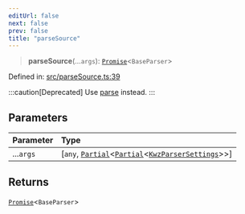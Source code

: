 ```yaml
---
editUrl: false
next: false
prev: false
title: "parseSource"
---
```


> **parseSource**(...`args`): [`Promise`](https://developer.mozilla.org/docs/Web/JavaScript/Reference/Global_Objects/Promise)\<`BaseParser`\>

Defined in: [src/parseSource.ts:39](https://github.com/jaames/flipnote.js/blob/8ec10f089e866d1297261b52ab6750bd899577ce/src/parseSource.ts#L39)

:::caution[Deprecated]
Use [parse](/api/functions/parse/) instead.
:::

## Parameters

| Parameter | Type |
| :------ | :------ |
| ...`args` | \[`any`, [`Partial`](https://www.typescriptlang.org/docs/handbook/utility-types.html#partialtype)\<[`Partial`](https://www.typescriptlang.org/docs/handbook/utility-types.html#partialtype)\<[`KwzParserSettings`](/api/type-aliases/kwzparsersettings/)\>\>\] |

## Returns

[`Promise`](https://developer.mozilla.org/docs/Web/JavaScript/Reference/Global_Objects/Promise)\<`BaseParser`\>
